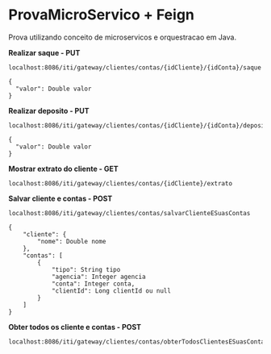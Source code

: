 # ProvaMicroServico + Feign
Prova utilizando conceito de microservicos e orquestracao em Java.

**Realizar saque - PUT** 
```
localhost:8086/iti/gateway/clientes/contas/{idCliente}/{idConta}/saque

{
  "valor": Double valor
}
```
**Realizar deposito - PUT** 
```
localhost:8086/iti/gateway/clientes/contas/{idCliente}/{idConta}/deposito

{
  "valor": Double valor
}
```
**Mostrar extrato do cliente - GET** 
```
localhost:8086/iti/gateway/clientes/contas/{idCliente}/extrato
```
**Salvar cliente e contas - POST** 
```
localhost:8086/iti/gateway/clientes/contas/salvarClienteESuasContas

{
    "cliente": {
        "nome": Double nome
    },
    "contas": [
        {
            "tipo": String tipo
            "agencia": Integer agencia
            "conta": Integer conta,
            "clientId": Long clientId ou null
        }
    ]
}
```
**Obter todos os cliente e contas - POST** 
```
localhost:8086/iti/gateway/clientes/contas/obterTodosClientesESuasContas

```
